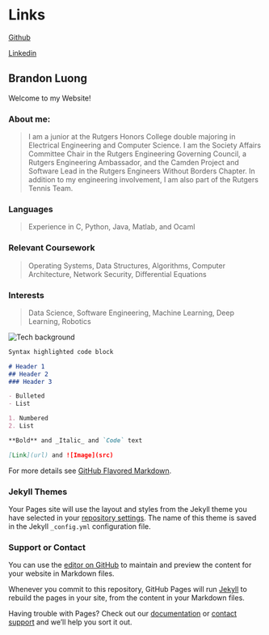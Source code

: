 # Links

[Github](https://github.com/bluong2000)

[Linkedin](www.linkedin.com/in/brandon-luong-053910185)

## Brandon Luong

Welcome to my Website!

### About me:

>I am a junior at the Rutgers Honors College double majoring in Electrical Engineering and Computer Science. I am the Society Affairs Committee Chair in the Rutgers Engineering 
>Governing Council, a Rutgers Engineering Ambassador, and the Camden Project and Software Lead in the Rutgers Engineers Without Borders Chapter.
>In addition to my engineering involvement, I am also part of the Rutgers Tennis Team. 

### Languages

>Experience in C, Python, Java, Matlab, and Ocaml

### Relevant Coursework

> Operating Systems, Data Structures, Algorithms, Computer Architecture, Network Security, Differential Equations 

### Interests
> Data Science, Software Engineering, Machine Learning, Deep Learning, Robotics


![Tech background](https://i.ytimg.com/vi/5-LyRjHlRgQ/maxresdefault.jpg)


```markdown
Syntax highlighted code block

# Header 1
## Header 2
### Header 3

- Bulleted
- List

1. Numbered
2. List

**Bold** and _Italic_ and `Code` text

[Link](url) and ![Image](src)
```

For more details see [GitHub Flavored Markdown](https://guides.github.com/features/mastering-markdown/).

### Jekyll Themes

Your Pages site will use the layout and styles from the Jekyll theme you have selected in your [repository settings](https://github.com/bluong2000/website/settings). The name of this theme is saved in the Jekyll `_config.yml` configuration file.

### Support or Contact

You can use the [editor on GitHub](https://github.com/bluong2000/website/edit/master/README.md) to maintain and preview the content for your website in Markdown files.

Whenever you commit to this repository, GitHub Pages will run [Jekyll](https://jekyllrb.com/) to rebuild the pages in your site, from the content in your Markdown files.

Having trouble with Pages? Check out our [documentation](https://docs.github.com/categories/github-pages-basics/) or [contact support](https://github.com/contact) and we’ll help you sort it out.
